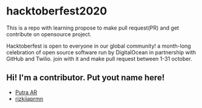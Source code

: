 # hacktoberfest2020
This is a repo with learning propose to make pull request(PR) and get contribute on opensource project.

Hacktoberfest is open to everyone in our global community! a month-long celebration of open source software run by DigitalOcean in partnership with GitHub and Twilio. join with it and make pull request between 1-31 october.

## Hi! I'm a contributor. Put yout name here!
 - [Putra AR](https://github.com/N1ght420)
 - [rizkiiaprmn](https://github.com/rizkiiaprmn)
